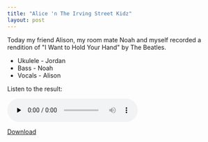 ```yaml
---
title: "Alice 'n The Irving Street Kidz"
layout: post
---
```


Today my friend Alison, my room mate Noah and myself recorded a rendition of "I
Want to Hold Your Hand" by The Beatles.

- Ukulele - Jordan
- Bass - Noah
- Vocals - Alison

Listen to the result:

<audio id="wp_mep_28" src="http://jordaneldredge.com/uploads/2009/05/i-wanna-hold-your-hand.mp3" type="audio/mp3"    controls="controls" preload="none"  ></audio>

<a href="http://jordaneldredge.com/uploads/2009/05/i-wanna-hold-your-hand.mp3">Download</a>
